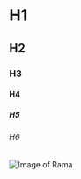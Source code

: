 # H1
## H2
### H3
#### H4
##### H5
###### H6 

![Image of Rama](https://images.app.goo.gl/qoz9ujFYqKJ5ybDz7)
